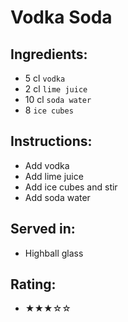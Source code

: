 # Vodka Soda

## Ingredients:
- 5 cl `vodka`
- 2 cl `lime juice`
- 10 cl `soda water`
- 8 `ice cubes`

## Instructions:
- Add vodka
- Add lime juice
- Add ice cubes and stir
- Add soda water

## Served in:
- Highball glass

## Rating:
- ★★★☆☆